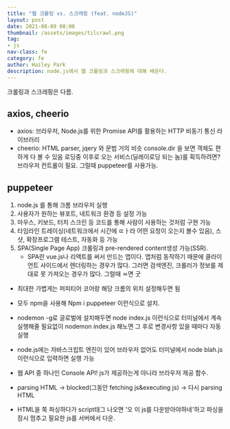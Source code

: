 ```yaml
---
title: "웹 크롤링 vs. 스크래핑 (feat. nodeJS)"
layout: post
date: 2021-08-09 08:00
thumbnail: /assets/images/tilcrawl.png
tag:
- js
nav-class: fe
category: fe
author: Hailey Park
description: node.js에서 웹 크롤링과 스크레핑에 대해 배운다.
---
```


크롤링과 스크레핑은 다름.

## axios, cheerio
- axios:  브라우저, Node.js를 위한 Promise API를 활용하는 HTTP 비동기 통신 라이브러리
- cheerio: HTML parser, jqery 와 문법 거의 비슷
console.dir 을 보면 객체도 편하게 다 볼 수 있음
로딩중 이후로 오는 서비스(딜레이로딩 되는 놈)를 획득하려면? 브라우저 컨트롤이 필요. 그럴때 puppeteer를 사용가능.


## puppeteer
1. node.js 를 통해 크롬 브라우저 실행
2. 사용자가 원하는 뷰포트, 네트워크 환경 등 설정 가능
3. 마우스, 키보드, 터치 스크린 등 코드를 통해 사람이 사용하는 것처럼 구현 가능 
4. 타임라인 트레이싱(네트워크에서 시간에 ㄸㅏ라 어떤 요청이 오는지 볼수 있음), 스샷, 확장프로그램 테스트, 자동화 등 가능
5. SPA(Single Page App) 크롤링과 pre-rendered content생성 가능(SSR).
   - SPA란 vue.js나 리액트를 써서 만드는 앱이다. 앱처럼 동작하기 때문에 클라이언트 사이드에서 렌더링하는 경우가 많다. 그러면 검색엔진, 크롤러가 정보를 제대로 못 가져오는 경우가 많다. 그럴때 ㅆ면 굿

- 최대한 가볍게는 퍼피티어 코어랑 해당 크롬의 위치 설정해두면 됨

- 모두 npm을 사용해 Npm i puppeteer 이런식으로 설치.
- nodemon -g로 글로벌에 설치해두면 node index.js 이런식으로 터미널에서 계속 실행해줄 필요없이 nodemon index.js 해노면 그 후로 변경사항 있을 때마다 자동 실행


- node.js에는 자바스크립트 엔진이 있어 브라우저 없어도 터미널에서 node blah.js 이런식으로 입력하면 실행 가능
- 웹 API 중 하나인 Console API! js가 제공하는게 아니라 브라우저 제공 함수.
- parsing HTML -> blocked(그동안 fetching js&executing js) -> 다시 parsing HTML

- HTML을 쭉 파싱하다가 script태그 나오면 '오 이 js를 다운받아야하네'하고 파싱을 잠시 멈추고 필요한 js를 서버에서 다운.